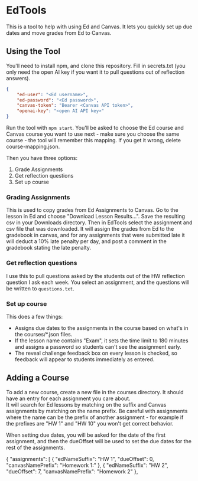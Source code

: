 # EdTools

This is a tool to help with using Ed and Canvas.  It lets you quickly set up due dates and move grades from Ed to Canvas.

## Using the Tool

You'll need to install npm, and clone this repository.  Fill in secrets.txt (you only need the open AI key if you want it to pull questions out of reflection answers).

```json
{
    "ed-user": "<Ed username>",
    "ed-password": "<Ed password>",
    "canvas-token": "Bearer <Canvas API token>",
    "openai-key": "<open AI API key>"
}
```

Run the tool with `npm start`.  You'll be asked to choose the Ed course and Canvas course you want to use next - make sure you choose
the same course - the tool will remember this mapping.  If you get it wrong, delete course-mapping.json.

Then you have three options:

1. Grade Assignments
2. Get reflection questions
3. Set up course

### Grading Assignments

This is used to copy grades from Ed Assignments to Canvas.  Go to the lesson in Ed and choose "Download Lesson Results...". Save
the resulting csv in your Downloads directory.  Then in EdTools select the assignment and csv file that was downloaded.  It will
assign the grades from Ed to the gradebook in canvas, and for any assignments that were submitted late it will deduct a 10% late
penalty per day, and post a comment in the gradebook stating the late penalty.

### Get reflection questions

I use this to pull questions asked by the students out of the HW reflection question I ask each week.  You select an assignment,
and the questions will be written to `questions.txt`.

### Set up course

This does a few things:

- Assigns due dates to the assignments in the course based on what's in the courses/*.json files.
- If the lesson name contains "Exam", it sets the time limit to 180 minutes and assigns a password so students can't see the assignment early.
- The reveal challenge feedback box on every lesson is checked, so feedback will appear to students immediately as entered.

## Adding a Course

To add a new course, create a new file in the courses directory.  It should have an entry for each assignment you care about.  
It will search for Ed lessons by matching on the suffix and Canvas assignments by matching on the name prefix.  Be careful with
assignments where the name can be the prefix of another assignment - for example if the prefixes are "HW 1" and "HW 10" you won't
get correct behavior.

When setting due dates, you will be asked for the date of the first assignment, and then the dueOffset will be used to set the due
dates for the rest of the assignments.

{
  "assignments": [
    { "edNameSuffix": "HW 1", "dueOffset": 0, "canvasNamePrefix": "Homework 1:" },
    { "edNameSuffix": "HW 2", "dueOffset": 7, "canvasNamePrefix": "Homework 2" },
